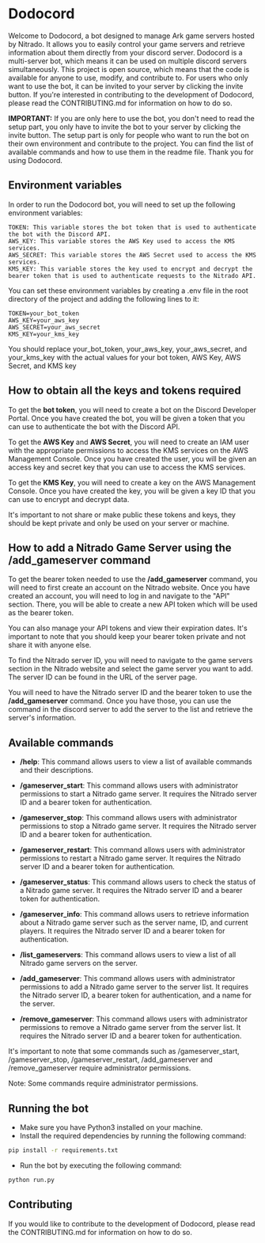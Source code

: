 # Dodocord

Welcome to Dodocord, a bot designed to manage Ark game servers hosted by Nitrado. It allows you to easily control your game servers and retrieve information about them directly from your discord server.
Dodocord is a multi-server bot, which means it can be used on multiple discord servers simultaneously.
This project is open source, which means that the code is available for anyone to use, modify, and contribute to. For users who only want to use the bot, it can be invited to your server by clicking the invite button.
If you're interested in contributing to the development of Dodocord, please read the CONTRIBUTING.md for information on how to do so.

**IMPORTANT:** If you are only here to use the bot, you don't need to read the setup part, you only have to invite the bot to your server by clicking the invite button.
The setup part is only for people who want to run the bot on their own environment and contribute to the project.
You can find the list of available commands and how to use them in the readme file.
Thank you for using Dodocord.

## Environment variables

In order to run the Dodocord bot, you will need to set up the following environment variables:

    TOKEN: This variable stores the bot token that is used to authenticate the bot with the Discord API.
    AWS_KEY: This variable stores the AWS Key used to access the KMS services.
    AWS_SECRET: This variable stores the AWS Secret used to access the KMS services.
    KMS_KEY: This variable stores the key used to encrypt and decrypt the bearer token that is used to authenticate requests to the Nitrado API.

You can set these environment variables by creating a .env file in the root directory of the project and adding the following lines to it:

    TOKEN=your_bot_token
    AWS_KEY=your_aws_key
    AWS_SECRET=your_aws_secret
    KMS_KEY=your_kms_key

You should replace your_bot_token, your_aws_key, your_aws_secret, and your_kms_key with the actual values for your bot token, AWS Key, AWS Secret, and KMS key

## How to obtain all the keys and tokens required

To get the **bot token**, you will need to create a bot on the Discord Developer Portal. Once you have created the bot, you will be given a token that you can use to authenticate the bot with the Discord API.

To get the **AWS Key** and **AWS Secret**, you will need to create an IAM user with the appropriate permissions to access the KMS services on the AWS Management Console. Once you have created the user, you will be given an access key and secret key that you can use to access the KMS services.

To get the **KMS Key**, you will need to create a key on the AWS Management Console. Once you have created the key, you will be given a key ID that you can use to encrypt and decrypt data.

It's important to not share or make public these tokens and keys, they should be kept private and only be used on your server or machine.

## How to add a Nitrado Game Server using the **/add_gameserver** command

To get the bearer token needed to use the **/add_gameserver** command, you will need to first create an account on the Nitrado website. Once you have created an account, you will need to log in and navigate to the "API" section. There, you will be able to create a new API token which will be used as the bearer token.

You can also manage your API tokens and view their expiration dates. It's important to note that you should keep your bearer token private and not share it with anyone else.

To find the Nitrado server ID, you will need to navigate to the game servers section in the Nitrado website and select the game server you want to add. The server ID can be found in the URL of the server page.

You will need to have the Nitrado server ID and the bearer token to use the **/add_gameserver** command. Once you have those, you can use the command in the discord server to add the server to the list and retrieve the server's information.

## Available commands

- **/help**: This command allows users to view a list of available commands and their descriptions.

- **/gameserver_start**: This command allows users with administrator permissions to start a Nitrado game server. It requires the Nitrado server ID and a bearer token for authentication.

- **/gameserver_stop**: This command allows users with administrator permissions to stop a Nitrado game server. It requires the Nitrado server ID and a bearer token for authentication.

- **/gameserver_restart**: This command allows users with administrator permissions to restart a Nitrado game server. It requires the Nitrado server ID and a bearer token for authentication.

- **/gameserver_status**: This command allows users to check the status of a Nitrado game server. It requires the Nitrado server ID and a bearer token for authentication.

- **/gameserver_info**: This command allows users to retrieve information about a Nitrado game server such as the server name, ID, and current players. It requires the Nitrado server ID and a bearer token for authentication.

- **/list_gameservers**: This command allows users to view a list of all Nitrado game servers on the server.

- **/add_gameserver**: This command allows users with administrator permissions to add a Nitrado game server to the server list. It requires the Nitrado server ID, a bearer token for authentication, and a name for the server.

- **/remove_gameserver**: This command allows users with administrator permissions to remove a Nitrado game server from the server list. It requires the Nitrado server ID and a bearer token for authentication.

It's important to note that some commands such as /gameserver_start, /gameserver_stop, /gameserver_restart, /add_gameserver and /remove_gameserver require administrator permissions.

Note: Some commands require administrator permissions.

## Running the bot

- Make sure you have Python3 installed on your machine.
- Install the required dependencies by running the following command:

```bash
pip install -r requirements.txt
```

- Run the bot by executing the following command:

```bash
python run.py
```

## Contributing

If you would like to contribute to the development of Dodocord, please read the CONTRIBUTING.md for information on how to do so.
